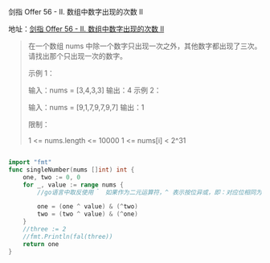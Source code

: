 剑指 Offer 56 - II. 数组中数字出现的次数 II

地址：[剑指 Offer 56 - II. 数组中数字出现的次数 II](https://leetcode-cn.com/problems/shu-zu-zhong-shu-zi-chu-xian-de-ci-shu-ii-lcof/)

> 在一个数组 nums 中除一个数字只出现一次之外，其他数字都出现了三次。请找出那个只出现一次的数字。
>
>  
>
> 示例 1：
>
> 输入：nums = [3,4,3,3]
> 输出：4
> 示例 2：
>
> 输入：nums = [9,1,7,9,7,9,7]
> 输出：1
>
>
> 限制：
>
> 1 <= nums.length <= 10000
> 1 <= nums[i] < 2^31

``` 

```

```go
import "fmt"
func singleNumber(nums []int) int {
    one, two := 0, 0
    for _, value := range nums {
        //go语言中取反使用＾　如果作为二元运算符，^ 表示按位异或，即：对应位相同为 0，相异为 1。操作符 &^，按位置零，例如：z = x &^ y，表示如果 y 中的 bit 位为 1，则 z 对应 bit 位为 0，否则 z 对应 bit 位等于 x 中相应的 bit 位的值。

        one = (one ^ value) & (^two)
        two = (two ^ value) & (^one)
    }
    //three := 2
    //fmt.Println(fal(three))
    return one
}
```

